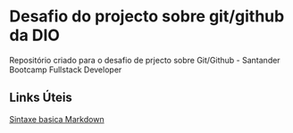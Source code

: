 # Desafio do projecto sobre git/github da DIO
Repositório criado para o desafio de prjecto sobre Git/Github - Santander Bootcamp Fullstack Developer

## Links Úteis
[Sintaxe basica Markdown](https://www.markdownguide.org/)
